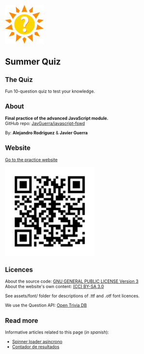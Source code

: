 <img src="assets/img/logo.svg" alt="Logo" width="128" height="128" />

# Summer Quiz

## The Quiz

Fun 10-question quiz to test your knowledge.

## About

__Final practice of the advanced JavaScript module.__  
GitHub repo: [JavGuerra/javascript-fswd](https://javguerra.github.io/javascript-fswd/)  

By:  __Alejandro Rodríguez__ & __Javier Guerra__ 

## Website

[Go to the practice website](https://javguerra.github.io/javascript-fswd/)

![QR code](assets/img/qrcode.svg)

## Licences

About the source code: [GNU GENERAL PUBLIC LICENSE Version 3](LICENSE)  
About the website's own content: [(CC) BY-SA 3.0](https://creativecommons.org/licenses/by-sa/3.0/es/)

See assets/font/ folder for descriptions of .ttf and .otf font licences.

We use the Question API: [Open Trivia DB](https://opentdb.com/)

## Read more

Informative articles related to this page (_in spanish_):

* [Spinner loader asíncrono](https://javguerra.github.io/2022-05-30-spinner-loader-asincrono/)
* [Contador de resultados](https://javguerra.github.io/2022-06-04-contador-resultados/)
